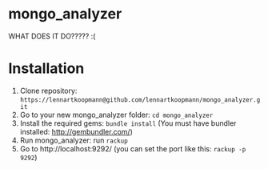 mongo_analyzer
==============
WHAT DOES IT DO????? :(

Installation
============
 1. Clone repository: `https://lennartkoopmann@github.com/lennartkoopmann/mongo_analyzer.git`
 2. Go to your new mongo_analyzer folder: `cd mongo_analyzer`
 3. Install the required gems: `bundle install` (You must have bundler installed: http://gembundler.com/)
 4. Run mongo_analyzer: run `rackup`
 5. Go to http://localhost:9292/ (you can set the port like this: `rackup -p 9292`)
